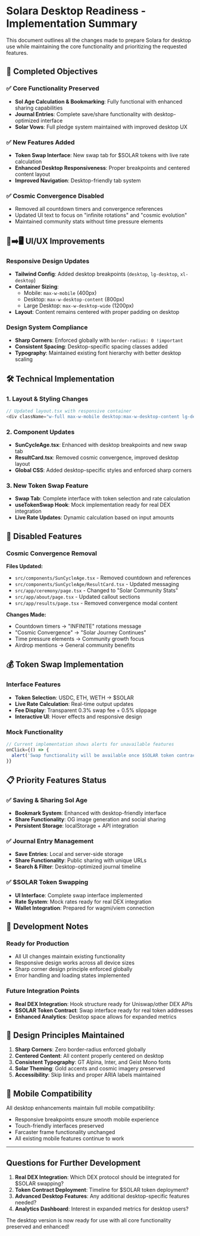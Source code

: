 # Solara Desktop Readiness - Implementation Summary

This document outlines all the changes made to prepare Solara for desktop use while maintaining the core functionality and prioritizing the requested features.

## 🎯 Completed Objectives

### ✅ Core Functionality Preserved
- **Sol Age Calculation & Bookmarking**: Fully functional with enhanced sharing capabilities
- **Journal Entries**: Complete save/share functionality with desktop-optimized interface
- **Solar Vows**: Full pledge system maintained with improved desktop UX

### ✅ New Features Added
- **Token Swap Interface**: New swap tab for $SOLAR tokens with live rate calculation
- **Enhanced Desktop Responsiveness**: Proper breakpoints and centered content layout
- **Improved Navigation**: Desktop-friendly tab system

### ✅ Cosmic Convergence Disabled
- Removed all countdown timers and convergence references
- Updated UI text to focus on "infinite rotations" and "cosmic evolution"
- Maintained community stats without time pressure elements

## 📱➡️🖥️ UI/UX Improvements

### Responsive Design Updates
- **Tailwind Config**: Added desktop breakpoints (`desktop`, `lg-desktop`, `xl-desktop`)
- **Container Sizing**: 
  - Mobile: `max-w-mobile` (400px)
  - Desktop: `max-w-desktop-content` (800px) 
  - Large Desktop: `max-w-desktop-wide` (1200px)
- **Layout**: Content remains centered with proper padding on desktop

### Design System Compliance
- **Sharp Corners**: Enforced globally with `border-radius: 0 !important`
- **Consistent Spacing**: Desktop-specific spacing classes added
- **Typography**: Maintained existing font hierarchy with better desktop scaling

## 🛠️ Technical Implementation

### 1. Layout & Styling Changes
```typescript
// Updated layout.tsx with responsive container
<div className="w-full max-w-mobile desktop:max-w-desktop-content lg-desktop:max-w-desktop-wide px-4 desktop:px-8">
```

### 2. Component Updates
- **SunCycleAge.tsx**: Enhanced with desktop breakpoints and new swap tab
- **ResultCard.tsx**: Removed cosmic convergence, improved desktop layout
- **Global CSS**: Added desktop-specific styles and enforced sharp corners

### 3. New Token Swap Feature
- **Swap Tab**: Complete interface with token selection and rate calculation
- **useTokenSwap Hook**: Mock implementation ready for real DEX integration
- **Live Rate Updates**: Dynamic calculation based on input amounts

## 🚫 Disabled Features

### Cosmic Convergence Removal
**Files Updated:**
- `src/components/SunCycleAge.tsx` - Removed countdown and references
- `src/components/SunCycleAge/ResultCard.tsx` - Updated messaging
- `src/app/ceremony/page.tsx` - Changed to "Solar Community Stats"
- `src/app/about/page.tsx` - Updated callout sections
- `src/app/results/page.tsx` - Removed convergence modal content

**Changes Made:**
- Countdown timers → "INFINITE" rotations message
- "Cosmic Convergence" → "Solar Journey Continues"
- Time pressure elements → Community growth focus
- Airdrop mentions → General community benefits

## 💰 Token Swap Implementation

### Interface Features
- **Token Selection**: USDC, ETH, WETH → $SOLAR
- **Live Rate Calculation**: Real-time output updates
- **Fee Display**: Transparent 0.3% swap fee + 0.5% slippage
- **Interactive UI**: Hover effects and responsive design

### Mock Functionality
```typescript
// Current implementation shows alerts for unavailable features
onClick={() => {
  alert('Swap functionality will be available once $SOLAR token contracts are deployed. Stay tuned!');
}}
```

## 📋 Priority Features Status

### ✅ Saving & Sharing Sol Age
- **Bookmark System**: Enhanced with desktop-friendly interface
- **Share Functionality**: OG image generation and social sharing
- **Persistent Storage**: localStorage + API integration

### ✅ Journal Entry Management  
- **Save Entries**: Local and server-side storage
- **Share Functionality**: Public sharing with unique URLs
- **Search & Filter**: Desktop-optimized journal timeline

### ✅ $SOLAR Token Swapping
- **UI Interface**: Complete swap interface implemented
- **Rate System**: Mock rates ready for real DEX integration
- **Wallet Integration**: Prepared for wagmi/viem connection

## 🔧 Development Notes

### Ready for Production
- All UI changes maintain existing functionality
- Responsive design works across all device sizes
- Sharp corner design principle enforced globally
- Error handling and loading states implemented

### Future Integration Points
- **Real DEX Integration**: Hook structure ready for Uniswap/other DEX APIs
- **$SOLAR Token Contract**: Swap interface ready for real token addresses
- **Enhanced Analytics**: Desktop space allows for expanded metrics

## 🎨 Design Principles Maintained

1. **Sharp Corners**: Zero border-radius enforced globally
2. **Centered Content**: All content properly centered on desktop
3. **Consistent Typography**: GT Alpina, Inter, and Geist Mono fonts
4. **Solar Theming**: Gold accents and cosmic imagery preserved
5. **Accessibility**: Skip links and proper ARIA labels maintained

## 📱 Mobile Compatibility

All desktop enhancements maintain full mobile compatibility:
- Responsive breakpoints ensure smooth mobile experience
- Touch-friendly interfaces preserved
- Farcaster frame functionality unchanged
- All existing mobile features continue to work

---

## Questions for Further Development

1. **Real DEX Integration**: Which DEX protocol should be integrated for $SOLAR swapping?
2. **Token Contract Deployment**: Timeline for $SOLAR token deployment?
3. **Advanced Desktop Features**: Any additional desktop-specific features needed?
4. **Analytics Dashboard**: Interest in expanded metrics for desktop users?

The desktop version is now ready for use with all core functionality preserved and enhanced!